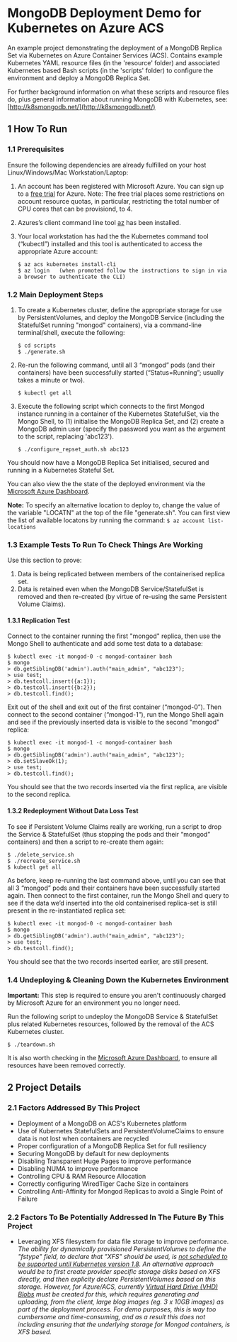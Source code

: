 # MongoDB Deployment Demo for Kubernetes on Azure ACS

An example project demonstrating the deployment of a MongoDB Replica Set via Kubernetes on Azure Container Services (ACS). Contains example Kubernetes YAML resource files (in the 'resource' folder) and associated Kubernetes based Bash scripts (in the 'scripts' folder) to configure the environment and deploy a MongoDB Replica Set.

For further background information on what these scripts and resource files do, plus general information about running MongoDB with Kubernetes, see: [http://k8smongodb.net/](http://k8smongodb.net/)


## 1 How To Run

### 1.1 Prerequisites

Ensure the following dependencies are already fulfilled on your host Linux/Windows/Mac Workstation/Laptop:

1. An account has been registered with Microsoft Azure. You can sign up to a [free trial](https://azure.microsoft.com/free) for Azure. Note: The free trial places some restrictions on account resource quotas, in particular, restricting the total number of CPU cores that can be provisiond, to 4.
2. Azures’s client command line tool [az](https://docs.microsoft.com/en-us/cli/azure/install-azure-cli) has been installed. 
3. Your local workstation has had the the Kubernetes command tool (“kubectl”) installed and this tool is authenticated to access the appropriate Azure account:

    ```
    $ az acs kubernetes install-cli
    $ az login   (when promoted follow the instructions to sign in via a browser to authenticate the CLI)
    ```

### 1.2 Main Deployment Steps 

1. To create a Kubernetes cluster, define the appropriate storage for use by PersistentVolumes, and deploy the MongoDB Service (including the StatefulSet running "mongod" containers), via a command-line terminal/shell, execute the following:

    ```
    $ cd scripts
    $ ./generate.sh
    ```

2. Re-run the following command, until all 3 “mongod” pods (and their containers) have been successfully started (“Status=Running”; usually takes a minute or two).

    ```
    $ kubectl get all
    ```

3. Execute the following script which connects to the first Mongod instance running in a container of the Kubernetes StatefulSet, via the Mongo Shell, to (1) initialise the MongoDB Replica Set, and (2) create a MongoDB admin user (specify the password you want as the argument to the script, replacing 'abc123').

    ```
    $ ./configure_repset_auth.sh abc123
    ```

You should now have a MongoDB Replica Set initialised, secured and running in a Kubernetes Stateful Set.

You can also view the the state of the deployed environment via the [Microsoft Azure Dashboard](https://portal.azure.com).

**Note:** To specify an alternative location to deploy to, change the value of the variable "LOCATN" at the top of the file "generate.sh". You can first view the list of available locatons by running the command: `$ az account list-locations`


### 1.3 Example Tests To Run To Check Things Are Working

Use this section to prove:

1. Data is being replicated between members of the containerised replica set.
2. Data is retained even when the MongoDB Service/StatefulSet is removed and then re-created (by virtue of re-using the same Persistent Volume Claims).

#### 1.3.1 Replication Test

Connect to the container running the first "mongod" replica, then use the Mongo Shell to authenticate and add some test data to a database:

    $ kubectl exec -it mongod-0 -c mongod-container bash
    $ mongo
    > db.getSiblingDB('admin').auth("main_admin", "abc123");
    > use test;
    > db.testcoll.insert({a:1});
    > db.testcoll.insert({b:2});
    > db.testcoll.find();
    
Exit out of the shell and exit out of the first container (“mongod-0”). Then connect to the second container (“mongod-1”), run the Mongo Shell again and see if the previously inserted data is visible to the second "mongod" replica:

    $ kubectl exec -it mongod-1 -c mongod-container bash
    $ mongo
    > db.getSiblingDB('admin').auth("main_admin", "abc123");
    > db.setSlaveOk(1);
    > use test;
    > db.testcoll.find();
    
You should see that the two records inserted via the first replica, are visible to the second replica.

#### 1.3.2 Redeployment Without Data Loss Test

To see if Persistent Volume Claims really are working, run a script to drop the Service & StatefulSet (thus stopping the pods and their “mongod” containers) and then a script to re-create them again:

    $ ./delete_service.sh
    $ ./recreate_service.sh
    $ kubectl get all
    
As before, keep re-running the last command above, until you can see that all 3 “mongod” pods and their containers have been successfully started again. Then connect to the first container, run the Mongo Shell and query to see if the data we’d inserted into the old containerised replica-set is still present in the re-instantiated replica set:

    $ kubectl exec -it mongod-0 -c mongod-container bash
    $ mongo
    > db.getSiblingDB('admin').auth("main_admin", "abc123");
    > use test;
    > db.testcoll.find();
    
You should see that the two records inserted earlier, are still present.

### 1.4 Undeploying & Cleaning Down the Kubernetes Environment

**Important:** This step is required to ensure you aren't continuously charged by Microsoft Azure for an environment you no longer need.

Run the following script to undeploy the MongoDB Service & StatefulSet plus related Kubernetes resources, followed by the removal of the ACS Kubernetes cluster.

    $ ./teardown.sh
    
It is also worth checking in the [Microsoft Azure Dashboard](https://portal.azure.com), to ensure all resources have been removed correctly.


## 2 Project Details

### 2.1 Factors Addressed By This Project

* Deployment of a MongoDB on ACS's Kubernetes platform
* Use of Kubernetes StatefulSets and PersistentVolumeClaims to ensure data is not lost when containers are recycled
* Proper configuration of a MongoDB Replica Set for full resiliency
* Securing MongoDB by default for new deployments
* Disabling Transparent Huge Pages to improve performance
* Disabling NUMA to improve performance
* Controlling CPU & RAM Resource Allocation
* Correctly configuring WiredTiger Cache Size in containers
* Controlling Anti-Affinity for Mongod Replicas to avoid a Single Point of Failure

### 2.2 Factors To Be Potentially Addressed In The Future By This Project

* Leveraging XFS filesystem for data file storage to improve performance. _The ability for dynamically provisioned PersistentVolumes to define the "fstype" field, to declare that "XFS" should be used, is [not scheduled to be supported until Kubernetes version 1.8](https://github.com/kubernetes/kubernetes/pull/45345). An alternative approach would be to first create provider specific storage disks based on XFS directly, and then explicity declare PersistentVolumes based on this storage. However, for Azure/ACS, currently [Virtual Hard Drive (VHD) Blobs](https://docs.microsoft.com/en-us/azure/virtual-machines/scripts/virtual-machines-linux-cli-sample-create-vm-vhd) must be created for this, which requires generating and uploading, from the client, large blog images (eg. 3 x 10GB images) as part of the deployment process. For demo purposes, this is way too cumbersome and time-consuming, and as a result this does not including ensuring that the underlying storage for Mongod containers, is XFS based._

